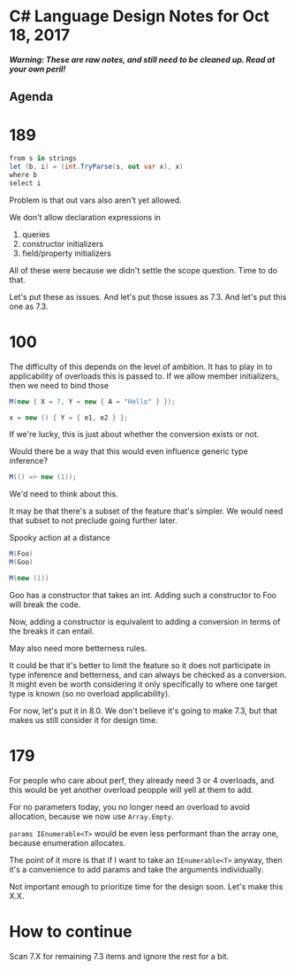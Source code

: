 # C# Language Design Notes for Oct 18, 2017

***Warning: These are raw notes, and still need to be cleaned up. Read at your own peril!***


## Agenda


# 189

``` c#
from s in strings
let (b, i) = (int.TryParse(s, out var x), x)
where b
select i
```

Problem is that out vars also aren't yet allowed. 

We don't allow declaration expressions in

1. queries
2. constructor initializers
3. field/property initializers

All of these were because we didn't settle the scope question. Time to do that.

Let's put these as issues. And let's put those issues as 7.3. And let's put this one as 7.3.


# 100

The difficulty of this depends on the level of ambition. It has to play in to applicability of overloads this is passed to. If we allow member initializers, then we need to bind those 

``` c#
M(new { X = 7, Y = new { A = "Hello" } });

x = new () { Y = { e1, e2 } };
```

If we're lucky, this is just about whether the conversion exists or not. 

Would there be a way that this would even influence generic type inference?

``` c#
M(() => new (1));
```

We'd need to think about this.

It may be that there's a subset of the feature that's simpler. We would need that subset to not preclude going further later.

Spooky action at a distance

``` c#
M(Foo)
M(Goo)

M(new (1))
```

Goo has a constructor that takes an int. Adding such a constructor to Foo will break the code.

Now, adding a constructor is equivalent to adding a conversion in terms of the breaks it can entail.

May also need more betterness rules.


It could be that it's better to limit the feature so it does not participate  in type inference and betterness, and can always be checked as a conversion. It might even be worth considering it only specifically to where one target type is known (so no overload applicability).


For now, let's put it in 8.0. We don't believe it's going to make 7.3, but that makes us still consider it for design time.


# 179

For people who care about perf, they already need 3 or 4 overloads, and this would be yet another overload peopple will yell at them to add.

For no parameters today, you no longer need an overload to avoid allocation, because we now use `Array.Empty`.

`params IEnumerable<T>` would be even less performant than the array one, because enumeration allocates.

The point of it more is that if I want to take an `IEnumerable<T>` anyway, then it's a convenience to add params and take the arguments individually.


Not important enough to prioritize time for the design soon. Let's make this X.X.


# How to continue 

Scan 7.X for remaining 7.3 items and ignore the rest for a bit.


